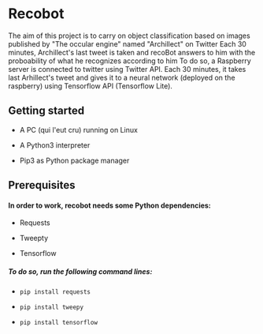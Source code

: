 # Recobot

The aim of this project is to carry on object classification based on images published by "The occular engine" named "Archillect" on Twitter
Each 30 minutes, Archillect's last tweet is taken and recoBot answers to him with the proboability of what he recognizes according to him
To do so, a Raspberry server is connected to twitter using Twitter API. Each 30 minutes, it takes last Arhillect's tweet and gives it to
a neural network (deployed on the raspberry) using Tensorflow API (Tensorflow Lite).



## Getting started

* A PC (qui l'eut cru) running on Linux

* A Python3 interpreter

* Pip3 as Python package manager


## Prerequisites

#### In order to work, recobot needs some Python dependencies:

* Requests

* Tweepty

* Tensorflow

##### To do so, run the following command lines:

* <code>pip install requests</code>

* <code>pip install tweepy</code>

* <code>pip install tensorflow</code>
